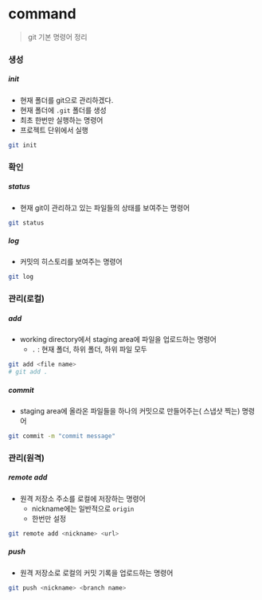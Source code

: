 # command

> git 기본 명령어 정리



### 생성

##### init

- 현재 폴더를 git으로 관리하겠다.
- 현재 폴더에 `.git` 폴더를 생성
- 최초 한번만 실행하는 명령어
- 프로젝트 단위에서 실행

```bash
git init
```



### 확인

##### status

- 현재 git이 관리하고 있는 파일들의 상태를 보여주는 명령어

```bash
git status
```



##### log

- 커밋의 히스토리를 보여주는 명령어

```bash
git log
```



### 관리(로컬)

##### add

- working directory에서  staging area에 파일을 업로드하는 명령어
  - `.` : 현재 폴더, 하위 폴더, 하위 파일 모두  

```bash
git add <file name>
# git add .
```



##### commit

- staging area에 올라온 파일들을 하나의 커밋으로 만들어주는( 스냅샷 찍는) 명령어

```bash
git commit -m "commit message"
```



### 관리(원격)

##### remote add

- 원격 저장소 주소를 로컬에 저장하는 명령어
  - nickname에는 일반적으로 `origin`
  - 한번만 설정

```bash
git remote add <nickname> <url>
```



##### push

- 원격 저장소로 로컬의 커밋 기록을 업로드하는 명령어

```bash
git push <nickname> <branch name>
```

